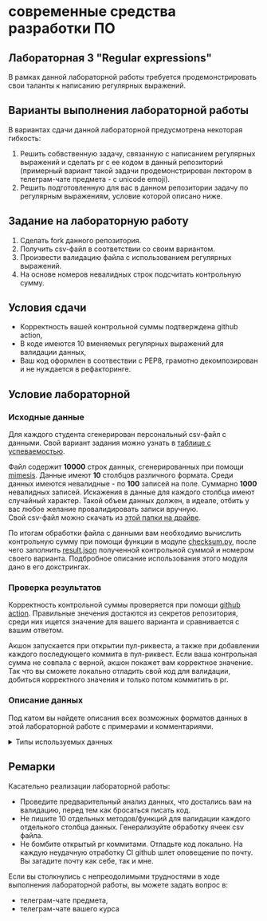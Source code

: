 # современные средства разработки ПО
## Лабораторная 3 "Regular expressions"
В рамках данной лабораторной работы требуется продемонстрировать свои таланты к написанию регулярных выражений.
## Варианты выполнения лабораторной работы
В вариантах сдачи данной лабораторной предусмотрена некоторая гибкость:
1. Решить собвственную задачу, связанную с написанием регулярных выражений и сделать pr c ее кодом в данный репозиторий (примерный вариант такой задачи продемонстрирован лектором в телеграм-чате предмета - с unicode emoji).
2. Решить подготовленную для вас в данном репозитории задачу по регулярным выражениям, условие которой описано ниже.
## Задание на лабораторную работу
1. Сделать fork данного репозитория.
2. Получить csv-файл в соответствии со своим вариантом.
3. Произвести валидацию файла с использованием регулярных выражений.
4. На основе номеров невалидных строк подсчитать контрольную сумму.
## Условия сдачи
* Корректность вашей контрольной суммы подтверждена github action,
* В коде имеются 10 вменяемых регулярных выражений для валидации данных,
* Ваш код оформлен в соотвествии с РЕР8, грамотно декомпозирован и не нуждается в рефакторинге.
## Условие лабораторной
### Исходные данные
Для каждого студента сгенерирован персональный csv-файл с данными. Свой вариант задания можно узнать в [таблице с успеваемостью](https://docs.google.com/spreadsheets/d/1oh4tWvkQGYjn7s57W2iGPgOjnniBSi_4k-DBl3zaQ0s/edit?usp=sharing).  

Файл содержит **10000** строк данных, сгенерированных при помощи [mimesis](https://mimesis.name/en/master/). Данные имеют **10** столбцов различного формата. Среди данных имеются невалидные - по **100** записей на поле. Суммарно **1000** невалидных записей. Искажения в данные для каждого столбца имеют случайный характер. Такой объем данных должен, в идеале, отбить у вас любое желание провалидировать записи вручную.  
Свой csv-файл можно скачать из [этой папки на драйве](https://drive.google.com/drive/folders/1eKVvULz5dClB0_QAtpQExiw7Vx3BiUhH?usp=sharing).

По итогам обработки файла с данными вам необходимо вычислить контрольную сумму при помощи функции в модуле [checksum.py](checksum.py), после чего заполнить [result.json](result.json) полученной контрольной суммой и номером своего варианта. Подбробное описание использования этого модуля дано в его докстрингах.
### Проверка результатов
Корректность контрольной суммы проверяется при помощи [github action](.github/workflows/result-check.yml). Правильные знечения достаются из секретов репозитория, среди них ищется значение для вашего варианта и сравнивается с вашим ответом.  

Акшон запускается при открытии пул-риквеста, а также при добавлении каждого последующего коммита в пул-риквест. Если ваша контрольная сумма не совпала с верной, акшон покажет вам корректное значение. Так что вы сможете локально отладить свой код для валидации, добиться корректного значения и только потом коммитить в pr.
### Описание данных
Под катом вы найдете описания всех возможных форматов данных в этой лабораторной работе с примерами и комментариями.

<details>
  <summary>Типы используемых данных</summary>
  <br>
<table>
  <tr>
    <th>№</th>
    <th>Название поля</th>
    <th>Пример значения</th>
    <th>Комментарий</th>
  </tr>
  <tr>
    <td>1</td>
    <td>email</td>
    <td>operators.1947@protonmail.com, relate1878@sub.domain.ru</td>
    <td>Типичный имейл. Состоит из латинских букв, цифр, символов "." и "@".Обратите внимание, что адрес может иметь поддомен.</td>
  </tr>
    <tr>
    <td>2</td>
    <td>telephone</td>
    <td>+7-(969)-765-17-05</td>
    <td>Номер телефона должен иметь строго заданный формат как в примере. Скобки, тире и +7 должны обязательно присутствовать.</td>
  </tr>
    <tr>
    <td>3</td>
    <td>http_status_message</td>
    <td>200 OK, 226 IM Used</td>
    <td>Статус должен начинаться с трехзначного кода, отделенного пробелом от текстового описания.</td>
  </tr>
    <tr>
    <td>4</td>
    <td>height</td>
    <td>1.76, 2.00</td>
    <td>Высота имеет точку в качестве разделителя целой и дробной части и имеет точность в два знака после него. В задании подразумевается, что это рост человека. В задании подразумевается, что 10/20/30 и т.д. -метровых людей не существует.</td>
  </tr>
    <tr>
    <td>5</td>
    <td>snils</td>
    <td>90534478510</td>
    <td>СНИЛС состоит из 11 цифровых символов. В данном задании символы СНИЛСа они указаны подряд без пробелов/тире и т.д.</td>
  </tr>
    <tr>
    <td>6</td>
    <td>inn</td>
    <td>733499833600</td>
    <td>ИНН состоит из 12 цифровых символов. В данном задании символы ИНН они указаны подряд без пробелов/тире и т.д.</td>
  </tr>
    <tr>
    <td>7</td>
    <td>passport</td>
    <td>27 17 117724</td>
    <td>В данном задании пробелами разделены первые 2 и последние 2 цифры серии, а также серия и номер паспорта.</td>
  </tr>
    <tr>
    <td>8</td>
    <td>identifier</td>
    <td>62-71/26</td>
    <td>Это поле - некоторый абстрактный идентификатор. Он содержит только цифры, разделенные определенными спецсимволами в определенных местах.</td>
  </tr>
    <tr>
    <td>9</td>
    <td>ip_v4</td>
    <td>19.121.223.58</td>
    <td>IP-адрес указывается без маски подсети. Не забывайте, что он 32-битный.</td>
  </tr>
    <tr>
    <td>10</td>
    <td>occupation</td>
    <td>'Web-программист', 'Слесарь-механик', 'Ассистент менеджера по продажам'</td>
    <td>Название профессии может иметь в своем составе как кириллические символы, так и латинские. А вот спецсимволы кроме дефиса там встречаться не должны.</td>
  </tr>
    <tr>
    <td>11</td>
    <td>longitude</td>
    <td>92.264847, -63.65076 </td>
    <td>Это долгота в системе координат WGS84 <a href="https://epsg.io/4326">(srid 4326)</a>. Обратите внимание на ограничения на значение, которые она имеет. Должна быть числовым значением без единиц измерения и прочей текстовой информации.</td>
  </tr>
    <tr>
    <td>12</td>
    <td>latitude</td>
    <td>-8.287791, 32.223374 </a></td>
    <td>Это широта в системе координат WGS84 <a href="https://epsg.io/4326">(srid 4326)</a>. Обратите внимание на ограничения на значение, которые она имеет. Должна быть числовым значением без единиц измерения и прочей текстовой информации.</td>
  </tr>
    <tr>
    <td>13</td>
    <td>hex_color</td>
    <td>#d8346b</td>
    <td>Это представление веб-цвета в виде трех пар 16-ричных цифр. Наличие хештега перед ними обязательно.</td>
  </tr>
    <tr>
    <td>14</td>
    <td>blood_type</td>
    <td>AB+, O-</td>
    <td>Это группа крови <a href="https://ru.wikipedia.org/wiki/%D0%93%D1%80%D1%83%D0%BF%D0%BF%D0%B0_%D0%BA%D1%80%D0%BE%D0%B2%D0%B8#%D0%93%D1%80%D1%83%D0%BF%D0%BF%D1%8B_%D0%BA%D1%80%D0%BE%D0%B2%D0%B8_%D1%81%D0%B8%D1%81%D1%82%D0%B5%D0%BC%D1%8B_ABO">в системе АВО</a> с указанием резус-фактора. Обратите внимание, что отрицательный резус-фактор в исходных данных обозначен символом \u2212 </td>
  </tr>
    <tr>
    <td>15</td>
    <td>isbn</td>
    <td>018-1-50114-053-6</td>
    <td>13-значный <a href="https://ru.wikipedia.org/wiki/%D0%9C%D0%B5%D0%B6%D0%B4%D1%83%D0%BD%D0%B0%D1%80%D0%BE%D0%B4%D0%BD%D1%8B%D0%B9_%D1%81%D1%82%D0%B0%D0%BD%D0%B4%D0%B0%D1%80%D1%82%D0%BD%D1%8B%D0%B9_%D0%BA%D0%BD%D0%B8%D0%B6%D0%BD%D1%8B%D0%B9_%D0%BD%D0%BE%D0%BC%D0%B5%D1%80">международный стандартный книжный номер</a></td>
  </tr>
    <tr>
    <td>16</td>
    <td>issn</td>
    <td>1931-0891</td>
    <td>8-значный <a href="https://ru.wikipedia.org/wiki/%D0%9C%D0%B5%D0%B6%D0%B4%D1%83%D0%BD%D0%B0%D1%80%D0%BE%D0%B4%D0%BD%D1%8B%D0%B9_%D1%81%D1%82%D0%B0%D0%BD%D0%B4%D0%B0%D1%80%D1%82%D0%BD%D1%8B%D0%B9_%D1%81%D0%B5%D1%80%D0%B8%D0%B0%D0%BB%D1%8C%D0%BD%D1%8B%D0%B9_%D0%BD%D0%BE%D0%BC%D0%B5%D1%80">международный стандартный сериальный номер</a></td>
  </tr>
    <tr>
    <td>17</td>
    <td>locale_code</td>
    <td>es-uy,xh</td>
    <td>Региональная настройка языка в формате <a href="https://learn.microsoft.com/en-us/openspecs/windows_protocols/ms-lcid/a9eac961-e77d-41a6-90a5-ce1a8b0cdb9c">MS-LCID</a>.</td>
  </tr>
    <tr>
    <td>18</td>
    <td>uuid</td>
    <td>3a7fb1ca-bdc6-4314-ad9a-6370f7a9657b</td>
    <td><a href="https://ru.wikipedia.org/wiki/UUID">Всемирно уникальный идентификатор</a> в каноническом представлении</td>
  </tr>
    <tr>
    <td>19</td>
    <td>time</td>
    <td>18:24:12.734883</td>
    <td>Время определенного формата с указанием часов, минут и секунд с точностью до 6 знаков. Не забывайте, что в сутках 24 часа, а в минуте - 60 секунд.</td>
  </tr>
    <tr>
    <td>20</td>
    <td>date</td>
    <td>2000-02-14</td>
    <td>Дата определенного формата. Напомню, что у нас только 12 месяцев, в которых максимум 31 день.</td>
  </tr>
</table>
</details>

## Ремарки
Касательно реализации лабораторной работы:
* Проведите предварительный анализ данных, что достались вам на валидацию, перед тем как бросаться писать код.
* Не пишите 10 отдельных методов/функций для валидации каждого отдельного столбца данных. Генерализуйте обработку ячеек csv файла.
* Не бомбите открытый pr коммитами. Отладьте код локально. На каждую неудачную отработку CI github шлет оповещение по почту. Вы загадите почту как себе, так и мне.

Если вы столкнулись с непреодолимыми трудностями в ходе выполнения лабораторной работы, вы можете задать вопрос в:
* телеграм-чате предмета,
* телеграм-чате вашего курса
